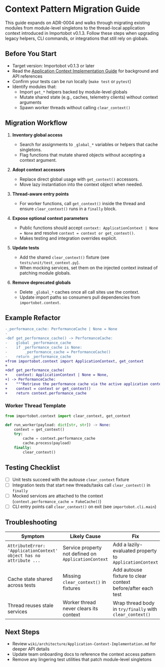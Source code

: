 # Context Pattern Migration Guide

This guide expands on ADR-0004 and walks through migrating existing modules from module-level singletons to the thread-local application context introduced in Importobot v0.1.3. Follow these steps when upgrading legacy helpers, CLI commands, or integrations that still rely on globals.

## Before You Start

- Target version: Importobot v0.1.3 or later
- Read the [Application Context Implementation Guide](Application-Context-Implementation) for background and API references
- Confirm your tests can be run locally (`make test` or `pytest`)
- Identify modules that:
  - Import `get_*` helpers backed by module-level globals
  - Mutate shared state (e.g., caches, telemetry clients) without context arguments
  - Spawn worker threads without calling `clear_context()`

## Migration Workflow

1. **Inventory global access**
   - Search for assignments to `_global_*` variables or helpers that cache singletons.
   - Flag functions that mutate shared objects without accepting a context argument.

2. **Adopt context accessors**
   - Replace direct global usage with `get_context()` accessors.
   - Move lazy instantiation into the context object when needed.

3. **Thread-aware entry points**
   - For worker functions, call `get_context()` inside the thread and ensure `clear_context()` runs in a `finally` block.

4. **Expose optional context parameters**
   - Public functions should accept `context: ApplicationContext | None = None` and resolve `context = context or get_context()`.
   - Makes testing and integration overrides explicit.

5. **Update tests**
   - Add the shared `clear_context()` fixture (see `tests/unit/test_context.py`).
   - When mocking services, set them on the injected context instead of patching module globals.

6. **Remove deprecated globals**
   - Delete `_global_*` caches once all call sites use the context.
   - Update import paths so consumers pull dependencies from `importobot.context`.

## Example Refactor

```diff
-_performance_cache: PerformanceCache | None = None
-
-def get_performance_cache() -> PerformanceCache:
-    global _performance_cache
-    if _performance_cache is None:
-        _performance_cache = PerformanceCache()
-    return _performance_cache
+from importobot.context import ApplicationContext, get_context
+
+def get_performance_cache(
+    context: ApplicationContext | None = None,
+) -> PerformanceCache:
+    """Retrieve the performance cache via the active application context."""
+    context = context or get_context()
+    return context.performance_cache
```

### Worker Thread Template

```python
from importobot.context import clear_context, get_context

def run_worker(payload: dict[str, str]) -> None:
    context = get_context()
    try:
        cache = context.performance_cache
        cache.process(payload)
    finally:
        clear_context()
```

## Testing Checklist

- [ ] Unit tests succeed with the autouse `clear_context` fixture
- [ ] Integration tests that start new threads/tasks call `clear_context()` in `finally`
- [ ] Mocked services are attached to the context (`context.performance_cache = FakeCache()`)
- [ ] CLI entry points call `clear_context()` on exit (see `importobot.cli.main`)

## Troubleshooting

| Symptom | Likely Cause | Fix |
| --- | --- | --- |
| `AttributeError: 'ApplicationContext' object has no attribute ...` | Service property not defined on `ApplicationContext` | Add a lazily-evaluated property to `ApplicationContext` |
| Cache state shared across tests | Missing `clear_context()` in fixtures | Add autouse fixture to clear context before/after each test |
| Thread reuses stale services | Worker thread never clears its context | Wrap thread body in `try/finally` with `clear_context()` |

## Next Steps

- Review `wiki/architecture/Application-Context-Implementation.md` for deeper API details
- Update team onboarding docs to reference the context access pattern
- Remove any lingering test utilities that patch module-level singletons
